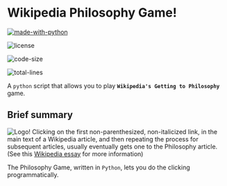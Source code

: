 # Wikipedia Philosophy Game!
[![made-with-python](https://img.shields.io/badge/Made%20with-Python-1f425f.svg?style=plastic&logo=python)](https://www.python.org/)

![license](https://img.shields.io/github/license/black-fractal/wikipedia-philosophy-game?style=plastic)

![code-size](https://img.shields.io/github/languages/code-size/black-fractal/wikipedia-philosophy-game?style=plastic)

![total-lines](https://img.shields.io/tokei/lines/github/black-fractal/wikipedia-philosophy-game?style=plastic&color=green)

A `python` script that allows you to play **`Wikipedia's Getting to Philosophy`** game.

## Brief summary
![Logo!](https://repository-images.githubusercontent.com/327747829/309bb600-51df-11eb-93e9-e75ee646b92a)
Clicking on the first non-parenthesized, non-italicized link, in the main text of a Wikipedia article, and then repeating the process for subsequent articles, usually eventually gets one to the Philosophy article. (See this [Wikipedia essay](https://en.wikipedia.org/wiki/Wikipedia:Getting_to_Philosophy) for more information)

The Philosophy Game, written in `Python`, lets you do the clicking programmatically.
